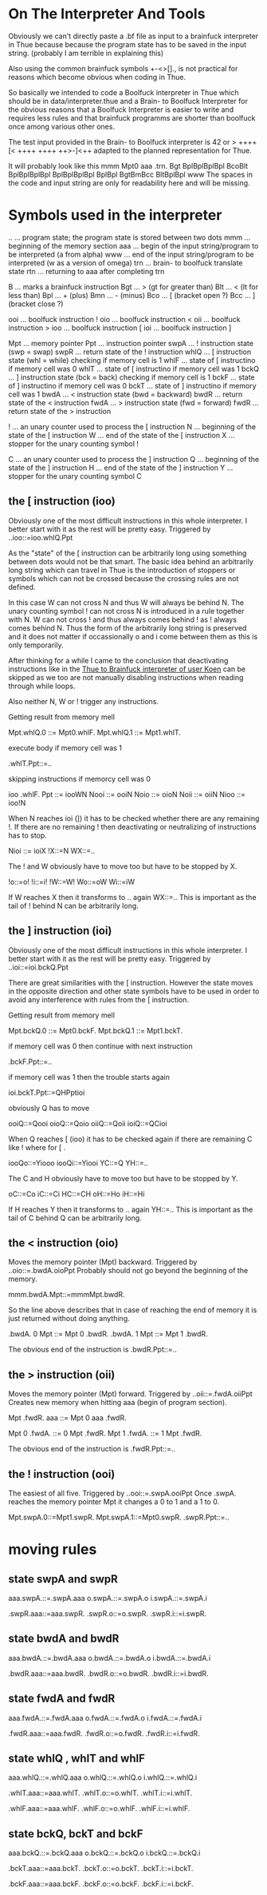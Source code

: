 
# On The Interpreter And Tools

Obviously we can't directly paste a .bf file as input to a brainfuck interpreter in Thue because
because the program state has to be saved in the input string. (probably I am terrible in explaining this)

Also using the common brainfuck symbols +-<>[]., is not practical for reasons which become obvious when
coding in Thue.

So basically we intended to code a Boolfuck interpreter in Thue which should be in data/interpreter.thue
and a Brain- to Boolfuck Interpreter for the obvious reasons that a Boolfuck Interpreter is easier to write
and requires less rules and that brainfuck programms are shorter than boolfuck once among various other ones.

The test input provided in the Brain- to Boolfuck interpreter is 42 or > ++++ [< ++++ ++++ ++>-]<++ adapted to 
the planned representation for Thue.

It will probably look like this mmm Mpt0 aaa .trn. Bgt BplBplBplBpl BcoBlt BplBplBplBpl BplBplBplBpl BplBpl BgtBmBcc BltBplBpl www
The spaces in the code and input string are only for readability here and will be missing.

# Symbols used in the interpreter

  .. ... program state; the program state is stored between two dots
  mmm ... beginning of the memory section
  aaa ... begin of the input string/program to be interpreted (a from alpha)
  www ... end of the input string/program to be interpreted (w as a version of omega)
  trn ... brain- to boolfuck translate state
  rtn ... returning to aaa after completing trn

  B ... marks a brainfuck instruction
  Bgt ... > (gt for greater than)
  Blt ... < (lt for less than)
  Bpl ... + (plus)
  Bmn ... - (minus)
  Bco ... [ (bracket open ?)
  Bcc ... ] (bracket close ?)

  ooi ... boolfuck instruction !
  oio ... boolfuck instruction <
  oii ... boolfuck instruction >
  ioo ... boolfuck instruction [
  ioi ... boolfuck instruction ]

  Mpt ... memory pointer
  Ppt ... instruction pointer
  swpA ... ! instruction state (swp = swap)
  swpR ... return state of the ! instruction
  whlQ ... [ instruction state (whl = while) checking if memory cell is 1
  whlF ... state of [ instructino if memory cell was 0
  whlT ... state of [ instructino if memory cell was 1
  bckQ ... ] instruction state (bck = back) checking if memory cell is 1
  bckF ... state of ] instructino if memory cell was 0
  bckT ... state of ] instructino if memory cell was 1
  bwdA ... < instruction state (bwd = backward)
  bwdR ... return state of the < instruction
  fwdA ... > instruction state (fwd = forward)
  fwdR ... return state of the > instruction

  ! ... an unary counter used to process the [ instruction
  N ... beginning of the state of the [ instruction
  W ... end of the state of the [ instruction
  X ... stopper for the unary counting symbol ! 

  C ... an unary counter used to process the ] instruction
  Q ... beginning of the state of the ] instruction
  H ... end of the state of the ] instruction
  Y ... stopper for the unary counting symbol C

## the [ instruction (ioo)

Obviously one of the most difficult instructions in this whole interpreter. I better start with it as the rest will be pretty easy.
Triggered by ..ioo::=ioo.whlQ.Ppt

As the "state" of the [ instruction can be arbitrarily long using something between dots would not be that smart.
The basic idea behind an arbitrarily long string which can travel in Thue is the introduction of stoppers or symbols
which can not be crossed because the crossing rules are not defined.

In this case W can not cross N and thus W will always be behind N.
The unary counting symbol ! can not cross N is introduced in a rule together with N.
W can not cross ! and thus always comes behind ! as ! always comes behind N.
Thus the form of the arbitrarily long string is preserved and it does not matter if
occassionally o and i come between them as this is only temporarily.

After thinking for a while I came to the conclusion that deactivating instructions like in the
[Thue to Brainfuck interpreter of user Koen](https://esolangs.org/wiki/Brainfuck_interpreter_in_Thue)
can be skipped as we too are not manually disabling instructions when reading through while loops.

Also neither N, W or ! trigger any instructions.

Getting result from memory mell

  Mpt.whlQ.0 ::= Mpt0.whlF.
  Mpt.whlQ.1 ::= Mpt1.whlT.

execute body if memory cell was 1 

  .whlT.Ppt::=..

skipping instructions if memorcy cell was 0

  ioo .whlF. Ppt ::= iooWN
  Nooi ::=  ooiN
  Noio ::= oioN
  Noii ::= oiiN
  Nioo ::= ioo!N

When N reaches ioi (]) it has to be checked whether there are any remaining !. If there are no remaining ! then 
deactivating or neutralizing of instructions has to stop.

  Nioi ::= ioiX
  !X::=N
  WX::=..

The ! and W obviously have to move too but have to be stopped by X.

  !o::=o!
  !i::=i!
  !W::=W!
  Wo::=oW
  Wi::=iW

If W reaches X then it transforms to .. again WX::=..
This is important as the tail of ! behind N can be arbitrarily long.

## the ] instruction (ioi)

Obviously one of the most difficult instructions in this whole interpreter. I better start with it as the rest will be pretty easy.
Triggered by ..ioi::=ioi.bckQ.Ppt

There are great similarities with the [ instruction. However the state moves in the opposite direction and other
state symbols have to be used in order to avoid any interference with rules from the [ instruction.

Getting result from memory mell

  Mpt.bckQ.0 ::= Mpt0.bckF.
  Mpt.bckQ.1 ::= Mpt1.bckT.

if memory cell was 0 then continue with next instruction

  .bckF.Ppt::=..

if memory cell was 1 then the trouble starts again

  ioi.bckT.Ppt::=QHPptioi

obviously Q has to move

  ooiQ::=Qooi
  oioQ::=Qoio
  oiiQ::=Qoii
  ioiQ::=QCioi

When Q reaches [ (ioo) it has to be checked again if there are remaining C like ! where for [ .

  iooQo::=Yiooo
  iooQi::=Yiooi
  YC::=Q
  YH::=..

The C and H obviously have to move too but have to be stopped by Y.

  oC::=Co
  iC::=Ci
  HC::=CH
  oH::=Ho
  iH::=Hi

If H reaches Y then it transforms to .. again YH::=..
This is important as the tail of C behind Q can be arbitrarily long.

## the < instruction (oio)

Moves the memory pointer (Mpt) backward. Triggered by ..oio::=.bwdA.oioPpt 
Probably should not go beyond the beginning of the memory.

  mmm.bwdA.Mpt::=mmmMpt.bwdR.

So the line above describes that in case of reaching the end of memory it is just returned without doing anything.

  .bwdA. 0 Mpt ::= Mpt 0 .bwdR.
  .bwdA. 1 Mpt ::= Mpt 1 .bwdR.

The obvious end of the instruction is .bwdR.Ppt::=..

## the > instruction (oii)

Moves the memory pointer (Mpt) forward. Triggered by ..oii::=.fwdA.oiiPpt
Creates new memory when hitting aaa (begin of program section).

  Mpt .fwdR. aaa ::= Mpt 0 aaa .fwdR.

  Mpt 0 .fwdA. ::= 0 Mpt .fwdR.
  Mpt 1 .fwdA. ::= 1 Mpt .fwdR.

The obvious end of the instruction is .fwdR.Ppt::=..

## the ! instruction (ooi)

The easiest of all five. Triggered by ..ooi::=.swpA.ooiPpt
Once .swpA. reaches the memory pointer Mpt it changes a 0 to 1 and a 1 to 0.

  Mpt.swpA.0::=Mpt1.swpR.
  Mpt.swpA.1::=Mpt0.swpR.
  .swpR.Ppt::=..

# moving rules

## state swpA and swpR

  aaa.swpA.::=.swpA.aaa
  o.swpA.::=.swpA.o
  i.swpA.::=.swpA.i

  .swpR.aaa::=aaa.swpR.
  .swpR.o::=o.swpR.
  .swpR.i::=i.swpR.

## state bwdA and bwdR

  aaa.bwdA.::=.bwdA.aaa
  o.bwdA.::=.bwdA.o
  i.bwdA.::=.bwdA.i

  .bwdR.aaa::=aaa.bwdR.
  .bwdR.o::=o.bwdR.
  .bwdR.i::=i.bwdR.

## state fwdA and fwdR

  aaa.fwdA.::=.fwdA.aaa
  o.fwdA.::=.fwdA.o
  i.fwdA.::=.fwdA.i

  .fwdR.aaa::=aaa.fwdR.
  .fwdR.o::=o.fwdR.
  .fwdR.i::=i.fwdR.

## state whlQ , whlT and whlF

  aaa.whlQ.::=.whlQ.aaa
  o.whlQ.::=.whlQ.o
  i.whlQ.::=.whlQ.i

  .whlT.aaa::=aaa.whlT.
  .whlT.o::=o.whlT.
  .whlT.i::=i.whlT.

  .whlF.aaa::=aaa.whlF.
  .whlF.o::=o.whlF.
  .whlF.i::=i.whlF.

## state bckQ, bckT and bckF

  aaa.bckQ.::=.bckQ.aaa
  o.bckQ.::=.bckQ.o
  i.bckQ.::=.bckQ.i

  .bckT.aaa::=aaa.bckT.
  .bckT.o::=o.bckT.
  .bckT.i::=i.bckT.

  .bckF.aaa::=aaa.bckF.
  .bckF.o::=o.bckF.
  .bckF.i::=i.bckF.

